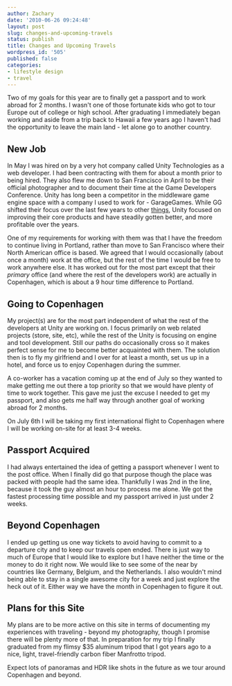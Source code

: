 ```yaml
---
author: Zachary
date: '2010-06-26 09:24:48'
layout: post
slug: changes-and-upcoming-travels
status: publish
title: Changes and Upcoming Travels
wordpress_id: '505'
published: false
categories:
- lifestyle design
- travel
---
```


Two of my goals for this year are to finally get a passport and to work abroad
for 2 months. I wasn't one of those fortunate kids who got to tour Europe out
of college or high school. After graduating I immediately began working and
aside from a trip back to Hawaii a few years ago I haven't had the opportunity
to leave the main land - let alone go to another country.

## New Job

  
In May I was hired on by a very hot company called Unity Technologies as a web
developer. I had been contracting with them for about a month prior to being
hired. They also flew me down to San Francisco in April to be their official
photographer and to document their time at the Game Developers Conference.
Unity has long been a competitor in the middleware game engine space with a
company I used to work for - GarageGames. While GG shifted their focus over
the last few years to other [things](http://instantaction.com), Unity focused
on improving their core products and have steadily gotten better, and more
profitable over the years.

One of my requirements for working with them was that I have the freedom to
continue living in Portland, rather than move to San Francisco where their
North American office is based. We agreed that I would occasionally (about
once a month) work at the office, but the rest of the time I would be free to
work anywhere else. It has worked out for the most part except that their
_primary_ office (and where the rest of the developers work) are actually in
Copenhagen, which is about a 9 hour time difference to Portland.

## Going to Copenhagen

  
My project(s) are for the most part independent of what the rest of the
developers at Unity are working on. I focus primarily on web related projects
(store, site, etc), while the rest of the Unity is focusing on engine and tool
development. Still our paths do occasionally cross so it makes perfect sense
for me to become better acquainted with them. The solution then is to fly my
girlfriend and I over for at least a month, set us up in a hotel, and force us
to enjoy Copenhagen during the summer.

A co-worker has a vacation coming up at the end of July so they wanted to make
getting me out there a top priority so that we would have plenty of time to
work together. This gave me just the excuse I needed to get my passport, and
also gets me half way through another goal of working abroad for 2 months.

On July 6th I will be taking my first international flight to Copenhagen where
I will be working on-site for at least 3-4 weeks.

## Passport Acquired

  
I had always entertained the idea of getting a passport whenever I went to the
post office. When I finally did go that purpose though the place was packed
with people had the same idea. Thankfully I was 2nd in the line, because it
took the guy almost an hour to process me alone. We got the fastest processing
time possible and my passport arrived in just under 2 weeks.

## Beyond Copenhagen

  
I ended up getting us one way tickets to avoid having to commit to a departure
city and to keep our travels open ended. There is just way to much of Europe
that I would like to explore but I have neither the time or the money to do it
right now. We would like to see some of the near by countries like Germany,
Belgium, and the Netherlands. I also wouldn't mind being able to stay in a
single awesome city for a week and just explore the heck out of it. Either way
we have the month in Copenhagen to figure it out.

## Plans for this Site

  
My plans are to be more active on this site in terms of documenting my
experiences with traveling - beyond my photography, though I promise there
will be plenty more of that. In preparation for my trip I finally graduated
from my flimsy $35 aluminum tripod that I got years ago to a nice, light,
travel-friendly carbon fiber Manfrotto tripod.

Expect lots of panoramas and HDR like shots in the future as we tour around
Copenhagen and beyond.

